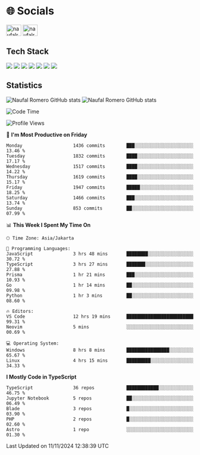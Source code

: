 <h1 align="">🌐 Socials</h1>
<p align="left">
<a href="https://linkedin.com/in/naufal-romero-putra-pratama-9ab816177/" target="blank"><img align="center" src="https://raw.githubusercontent.com/rahuldkjain/github-profile-readme-generator/master/src/images/icons/Social/linked-in-alt.svg" alt="naufalromero" height="30" width="40" /></a>
<a href="https://instagram.com/naufalromero" target="blank"><img align="center" src="https://raw.githubusercontent.com/rahuldkjain/github-profile-readme-generator/master/src/images/icons/Social/instagram.svg" alt="naufalromero" height="30" width="40" /></a>
</p>


<h2 align="">Tech Stack</h2>
<div align="">
  <img src="https://img.shields.io/badge/next.js-000000?style=for-the-badge&logo=nextdotjs&logoColor=white"/>
 <img src="https://img.shields.io/badge/typescript-%23007ACC.svg?style=for-the-badge&logo=typescript&logoColor=white"/>
 <img src="https://img.shields.io/badge/react-%2320232a.svg?style=for-the-badge&logo=react&logoColor=%2361DAFB"/>
 <img src="https://img.shields.io/badge/tailwindcss-%2338B2AC.svg?style=for-the-badge&logo=tailwind-css&logoColor=white"/>
 <img src="https://img.shields.io/badge/Prisma-3982CE?style=for-the-badge&logo=Prisma&logoColor=white"/>
 <img src="https://img.shields.io/badge/javascript-%23323330.svg?style=for-the-badge&logo=javascript&logoColor=%23F7DF1E"/>
 <img src="https://img.shields.io/badge/java-%23ED8B00.svg?style=for-the-badge&logo=openjdk&logoColor=white"/>
</div>


<h2 align="">Statistics</h2>
<div align="">
<img src="https://github-readme-stats-xi-nine-74.vercel.app/api?username=romves&show_icons=true&theme=tokyonight&include_all_commits=true&count_private=true" alt="Naufal Romero GitHub stats"/>
<img src="https://github-readme-stats-xi-nine-74.vercel.app/api/top-langs/?username=romves&theme=tokyonight&hide_border=false&include_all_commits=true&count_private=true&layout=compact" alt="Naufal Romero GitHub stats"/>
</div>

<!--START_SECTION:waka-->
![Code Time](http://img.shields.io/badge/Code%20Time-1%2C724%20hrs%2039%20mins-blue)

![Profile Views](http://img.shields.io/badge/Profile%20Views-0-blue)

📅 **I'm Most Productive on Friday** 

```text
Monday                   1436 commits        ███░░░░░░░░░░░░░░░░░░░░░░   13.46 % 
Tuesday                  1832 commits        ████░░░░░░░░░░░░░░░░░░░░░   17.17 % 
Wednesday                1517 commits        ████░░░░░░░░░░░░░░░░░░░░░   14.22 % 
Thursday                 1619 commits        ████░░░░░░░░░░░░░░░░░░░░░   15.17 % 
Friday                   1947 commits        █████░░░░░░░░░░░░░░░░░░░░   18.25 % 
Saturday                 1466 commits        ███░░░░░░░░░░░░░░░░░░░░░░   13.74 % 
Sunday                   853 commits         ██░░░░░░░░░░░░░░░░░░░░░░░   07.99 % 
```


📊 **This Week I Spent My Time On** 

```text
🕑︎ Time Zone: Asia/Jakarta

💬 Programming Languages: 
JavaScript               3 hrs 48 mins       ████████░░░░░░░░░░░░░░░░░   30.72 % 
TypeScript               3 hrs 27 mins       ███████░░░░░░░░░░░░░░░░░░   27.88 % 
Prisma                   1 hr 21 mins        ███░░░░░░░░░░░░░░░░░░░░░░   10.93 % 
Go                       1 hr 14 mins        ██░░░░░░░░░░░░░░░░░░░░░░░   09.98 % 
Python                   1 hr 3 mins         ██░░░░░░░░░░░░░░░░░░░░░░░   08.60 % 

🔥 Editors: 
VS Code                  12 hrs 19 mins      █████████████████████████   99.31 % 
Neovim                   5 mins              ░░░░░░░░░░░░░░░░░░░░░░░░░   00.69 % 

💻 Operating System: 
Windows                  8 hrs 8 mins        ████████████████░░░░░░░░░   65.67 % 
Linux                    4 hrs 15 mins       █████████░░░░░░░░░░░░░░░░   34.33 % 
```

**I Mostly Code in TypeScript** 

```text
TypeScript               36 repos            ████████████░░░░░░░░░░░░░   46.75 % 
Jupyter Notebook         5 repos             ██░░░░░░░░░░░░░░░░░░░░░░░   06.49 % 
Blade                    3 repos             █░░░░░░░░░░░░░░░░░░░░░░░░   03.90 % 
PHP                      2 repos             █░░░░░░░░░░░░░░░░░░░░░░░░   02.60 % 
Astro                    1 repo              ░░░░░░░░░░░░░░░░░░░░░░░░░   01.30 % 
```




 Last Updated on 11/11/2024 12:38:39 UTC
<!--END_SECTION:waka-->
